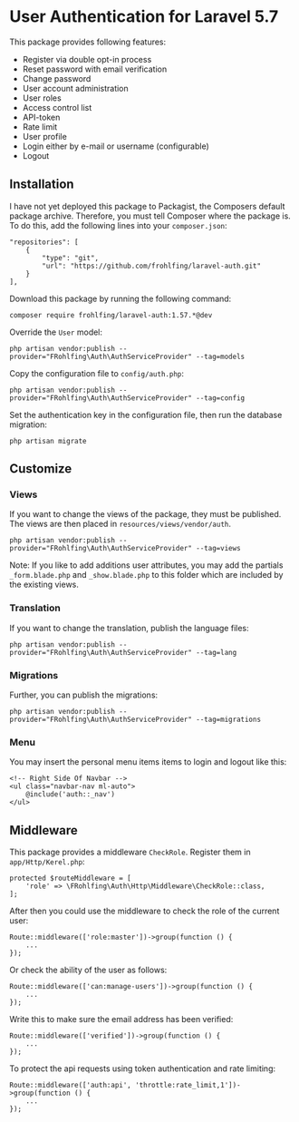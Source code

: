 # User Authentication for Laravel 5.7

This package provides following features: 
 - Register via double opt-in process
 - Reset password with email verification
 - Change password
 - User account administration
 - User roles
 - Access control list
 - API-token
 - Rate limit
 - User profile
 - Login either by e-mail or username (configurable)
 - Logout
  
## Installation
    
I have not yet deployed this package to Packagist, the Composers default package archive. Therefore, you must tell 
Composer where the package is. To do this, add the following lines into your `composer.json`:

    "repositories": [
        {
            "type": "git",
            "url": "https://github.com/frohlfing/laravel-auth.git"
        }
    ],

Download this package by running the following command:

    composer require frohlfing/laravel-auth:1.57.*@dev
    
Override the `User` model:

    php artisan vendor:publish --provider="FRohlfing\Auth\AuthServiceProvider" --tag=models    
       
Copy the configuration file to `config/auth.php`:
        
    php artisan vendor:publish --provider="FRohlfing\Auth\AuthServiceProvider" --tag=config
    
Set the authentication key in the configuration file, then run the database migration:
        
    php artisan migrate
            
## Customize
    
### Views

If you want to change the views of the package, they must be published. The views are then placed in 
`resources/views/vendor/auth`.

    php artisan vendor:publish --provider="FRohlfing\Auth\AuthServiceProvider" --tag=views
    
Note: If you like to add additions user attributes, you may add the partials `_form.blade.php` and `_show.blade.php` to 
this folder which are included by the existing views. 

### Translation

If you want to change the translation, publish the language files:

    php artisan vendor:publish --provider="FRohlfing\Auth\AuthServiceProvider" --tag=lang
    
### Migrations

Further, you can publish the migrations:

    php artisan vendor:publish --provider="FRohlfing\Auth\AuthServiceProvider" --tag=migrations
    
### Menu    

You may insert the personal menu items items to login and logout like this:

    <!-- Right Side Of Navbar -->
    <ul class="navbar-nav ml-auto">
        @include('auth::_nav')
    </ul>
    
## Middleware

This package provides a middleware `CheckRole`. Register them in `app/Http/Kerel.php`:    

    protected $routeMiddleware = [
        'role' => \FRohlfing\Auth\Http\Middleware\CheckRole::class,
    ];
    
After then you could use the middleware to check the role of the current user:
    
    Route::middleware(['role:master'])->group(function () {
        ...
    });
    
Or check the ability of the user as follows:
    
    Route::middleware(['can:manage-users'])->group(function () {
        ...
    });

Write this to make sure the email address has been verified:

    Route::middleware(['verified'])->group(function () {
        ...
    });

To protect the api requests using token authentication and rate limiting:

    Route::middleware(['auth:api', 'throttle:rate_limit,1'])->group(function () {
        ...
    });
